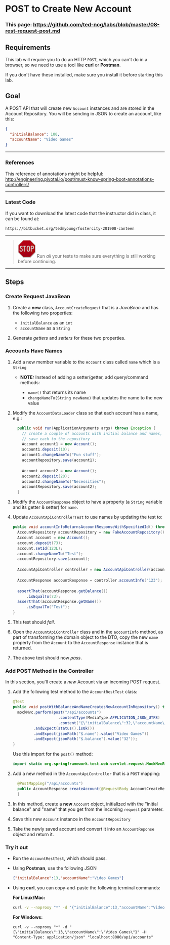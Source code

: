 # POST to Create New Account

### This page: https://github.com/ted-ncg/labs/blob/master/08-rest-request-post.md

## Requirements

This lab will require you to do an HTTP `POST`, which you can't do in a browser,
so we need to use a tool like **curl** or **Postman**.

If you don't have these installed, make sure you install it before starting this lab.

## Goal

A POST API that will create new `Account` instances and are stored in the Account Repository.
You will be sending in JSON to create an account, like this:

  ```json
  {
    "initialBalance": 100,
    "accountName": "Video Games"
  }
  ```

----

### References

This reference of annotations might be helpful: http://engineering.pivotal.io/post/must-know-spring-boot-annotations-controllers/

----

### Latest Code

If you want to download the latest code that the instructor did in class, it can be found at:

```
https://bitbucket.org/tedmyoung/fostercity-201908-canteen
```

----

> <img src="stop-sign.jpg" width="56" /> Run *all* your tests to make sure everything is still working before continuing.

----

## Steps

### Create Request JavaBean

1. Create a **new** class, `AccountCreateRequest` that is a *JavaBean* and has the following two properties:

   * `initialBalance` as an `int`
   * `accountName` as a `String`

1. Generate *getters* and *setters* for these two properties.

### Accounts Have Names

1. Add a new member variable to the `Account` class called `name` which is a `String`

   * **NOTE:** Instead of adding a setter/getter, add query/command methods:
   
     * `name()` that returns its name
     * `changeNameTo(String newName)` that updates the name to the new value

1. Modify the `AccountDataLoader` class so that each account has a name, e.g.:

    ```java
      public void run(ApplicationArguments args) throws Exception {
        // create a couple of accounts with initial balance and names,
        // save each to the repository
        Account account1 = new Account();
        account1.deposit(10);
        account1.changeNameTo("Fun stuff");
        accountRepository.save(account1);
     
        Account account2 = new Account();
        account2.deposit(20);
        account2.changeNameTo("Necessities");
        accountRepository.save(account2);
      }
    ```

1. Modify the `AccountResponse` object to have a property 
   (a `String` variable and its getter & setter) for `name`.

1. Update `AccountApiControllerTest` to use names by updating the test to:

   ```java
   public void accountInfoReturnsAccountResponseWithSpecifiedId() throws Exception {
     AccountRepository accountRepository = new FakeAccountRepository();
     Account account = new Account();
     account.deposit(73);
     account.setId(123L);
     account.changeNameTo("Test");
     accountRepository.save(account);

     AccountApiController controller = new AccountApiController(accountRepository); 

     AccountResponse accountResponse = controller.accountInfo("123"); 

     assertThat(accountResponse.getBalance())
         .isEqualTo(73);
     assertThat(accountResponse.getName())
         .isEqualTo("Test");
   }   
   ```

1. This test should *fail*.

1. Open the `AccountApiController` class and in the `accountInfo` method,
   as part of transforming the domain object to the DTO, 
   copy the new `name` property from the `Account` to the `AccountResponse` 
   instance that is returned.

1. The above test should now *pass*.

### Add POST Method in the Controller

In this section, you'll create a *new* Account via an incoming POST request.

1. Add the following test method to the `AccountRestTest` class:

      ```java
      @Test
      public void postWithBalanceAndNameCreatesNewAccountInRepository() throws Exception {
        mockMvc.perform(post("/api/accounts")
                          .contentType(MediaType.APPLICATION_JSON_UTF8)
                          .content("{\"initialBalance\":32,\"accountName\":\"Video Games\"}"))
               .andExpect(status().isOk())
               .andExpect(jsonPath("$.name").value("Video Games"))
               .andExpect(jsonPath("$.balance").value("32"));
      }
      ```

   Use this import for the `post()` method:
   
   ```java
   import static org.springframework.test.web.servlet.request.MockMvcRequestBuilders.post;
   ``` 

1. Add a new method in the `AccountApiController` that is a `POST` mapping:

    ```java
      @PostMapping("/api/accounts")
      public AccountResponse createAccount(@RequestBody AccountCreateRequest request) {
      }
    ```

1. In this method, create a **new** `Account` object, initialized with the "initial balance" and "name" that you get from the incoming `request` parameter.

1. Save this new `Account` instance in the `AccountRepository`

1. Take the newly saved account and convert it into an `AccountReponse` object and return it.

### Try it out

* Run the `AccountRestTest`, which should pass.

* Using **Postman**, use the following JSON

    ```json
    {"initialBalance":13,"accountName":"Video Games"}
    ```

* Using **curl**, you can copy-and-paste the following terminal commands:

    **For Linux/Mac:**
    
    ```bash
    curl -v --noproxy "*" -d '{"initialBalance":13,"accountName":"Video Games"}' -H 'Content-Type: application/json' "localhost:8080/api/accounts"
    ```

    **For Windows:**
    
    ```
    curl -v --noproxy "*" -d "{\"initialBalance\":13,\"accountName\":\"Video Games\"}" -H "Content-Type: application/json" "localhost:8080/api/accounts"
    ```

